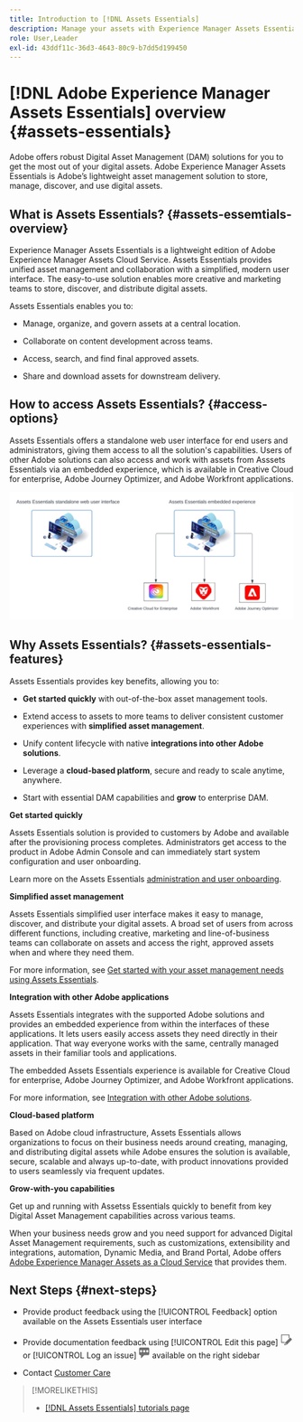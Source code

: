 ```yaml
---
title: Introduction to [!DNL Assets Essentials]
description: Manage your assets with Experience Manager Assets Essentials, a lightweight Digital Asset Management tool that works within Experience Cloud applications.
role: User,Leader
exl-id: 43ddf11c-36d3-4643-80c9-b7dd5d199450
---
```

# [!DNL Adobe Experience Manager Assets Essentials] overview {#assets-essentials}

<!-- TBD: Update this banner to remove Beta label. 
![Banner image for beta docs](assets/do-not-localize/banner-image-beta-docs.png)

-->

Adobe offers robust Digital Asset Management (DAM) solutions for you to get the most out of your digital assets. Adobe Experience Manager Assets Essentials is Adobe’s lightweight asset management solution to store, manage, discover, and use digital assets.

## What is Assets Essentials? {#assets-essemtials-overview}

Experience Manager Assets Essentials is a lightweight edition of Adobe Experience Manager Assets Cloud Service. Assets Essentials provides unified asset management and collaboration with a simplified, modern user interface. The easy-to-use solution enables more creative and marketing teams to store, discover, and distribute digital assets.

Assets Essentials enables you to:

* Manage, organize, and govern assets at a central location.

* Collaborate on content development across teams.

* Access, search, and find final approved assets.

* Share and download assets for downstream delivery.

## How to access Assets Essentials? {#access-options}

Assets Essentials offers a standalone web user interface for end users and administrators, giving them access to all the solution's capabilities. Users of other Adobe solutions can also access and work with assets from Asssets Essentials via an embedded experience, which is available in Creative Cloud for enterprise, Adobe Journey Optimizer, and Adobe Workfront applications.

![Integrations with other solutions](assets/assets-essentials-integration.svg)

## Why Assets Essentials? {#assets-essentials-features}

Assets Essentials provides key benefits, allowing you to:

* **Get started quickly** with out-of-the-box asset management tools.

* Extend access to assets to more teams to deliver consistent customer experiences with **simplified asset management**.

* Unify content lifecycle with native **integrations into other Adobe solutions**.

* Leverage a **cloud-based platform**, secure and ready to scale anytime, anywhere.

* Start with essential DAM capabilities and **grow** to enterprise DAM.

**Get started quickly**

Assets Essentials solution is provided to customers by Adobe and available after the provisioning process completes. Administrators get access to the product in Adobe Admin Console and can immediately start system configuration and user onboarding. 

Learn more on the Assets Essentials [administration and user onboarding](deploy-administer.md).

**Simplified asset management**

Assets Essentials simplified user interface makes it easy to manage, discover, and distribute your digital assets. A broad set of users from across different functions, including creative, marketing and line-of-business teams can collaborate on assets and access the right, approved assets when and where they need them.

For more information, see [Get started with your asset management needs using Assets Essentials](get-started.md).

**Integration with other Adobe applications**

Assets Essentials integrates with the supported Adobe solutions and provides an embedded experience from within the interfaces of these applications. It lets users easily access assets they need directly in their application. That way everyone works with the same, centrally managed assets in their familiar tools and applications. 

The embedded Assets Essentials experience is available for Creative Cloud for enterprise, Adobe Journey Optimizer, and Adobe Workfront applications.

For more information, see [Integration with other Adobe solutions](integration.md).

**Cloud-based platform**

Based on Adobe cloud infrastructure, Assets Essentials allows organizations to focus on their business needs around creating, managing, and distributing digital assets while Adobe ensures the solution is available, secure, scalable and always up-to-date, with product innovations provided to users seamlessly via frequent updates.

**Grow-with-you capabilities**

Get up and running with Assetss Essentials quickly to benefit from key Digital Asset Management capabilities across various teams.

When your business needs grow and you need support for advanced Digital Asset Management requirements, such as customizations, extensibility and integrations, automation, Dynamic Media, and Brand Portal, Adobe offers [Adobe Experience Manager Assets as a Cloud Service](https://experienceleague.adobe.com/docs/experience-manager-cloud-service/content/assets/home.html?lang=en) that provides them.


## Next Steps {#next-steps}

* Provide product feedback using the [!UICONTROL Feedback] option available on the Assets Essentials user interface

*  Provide documentation feedback using [!UICONTROL Edit this page] ![edit the page](assets/do-not-localize/edit-page.png) or [!UICONTROL Log an issue] ![create a GitHub issue](assets/do-not-localize/github-issue.png) available on the right sidebar

* Contact [Customer Care](https://experienceleague.adobe.com/?support-solution=General#support)

 
>[!MORELIKETHIS]
>
>* [[!DNL Assets Essentials] tutorials page](https://experienceleague.adobe.com/docs/experience-manager-learn/assets-essentials/overview.html?lang=en)
